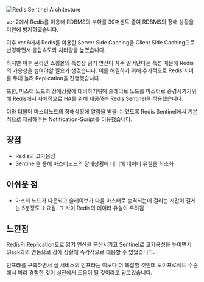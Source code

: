 ![Redis Sentinel Architecture](https://github.com/user-attachments/assets/b71b9f3d-33b2-4964-86bc-d68ac6d65867)

ver.2에서 Redis를 이용해 RDBMS의 부하를 30퍼센트 줄여 RDBMS의 장애 상황을 미연에 방지하였습니다. 

이후 ver.6에서 Redis를 이용한 Server Side Caching을 Client Side Caching으로 변경하면서 응답속도와 처리량을 높였습니다. 

하지만 이후 온라인 쇼핑몰의 특성상 읽기 연산이 자주 일어난다는 특성 때문에 Redis의 가용성을 높여야할 필요가 생겼습니다. 이를 해결하기 위해 추가적으로 Redis 서버를 두대 늘려 Replication을 진행했습니다. 

또한, 마스터 노드의 장애상황에 대비하기위해 슬레이브 노드를 마스터로 승경시키기위해 Redis에서 자체적으로 HA를 위해 제공하는 Redis Sentinel을 적용했습니다. 

이와 더불어 마스터노드의 장애상황에 알람을 받을 수 있도록 Redis Sentinel에서 기본적으로 제공해주는 Notification-Script를 이용했습니다.

## 장점
 - Redis의 고가용성
 - Sentinel을 통해 마스터노드의 장애상황에 대비해 데이터 유실을 최소화

## 아쉬운 점
 - 마스터 노드가 다운되고 슬레이브가 다음 마스터로 승격되는데 걸리는 시간이 길게는 5분정도 소요됨. 그 사이 Redis의 데이터 유실이 우려됨

## 느낀점
Redis의 Replication으로 읽기 연산을 분산시키고 Sentinel로 고가용성을 높이면서 Slack과의 연동으로 장애 상황에 즉각적으로 대응할 수 있었습니다. 

인프라를 구축하면서 실 서비스의 인프라는 이보다 더 복잡할 것인데 토이프로젝트 수준에서 미리 경험한 것이 실전에서 도움이 될 것이라고 믿고있습니다. 

